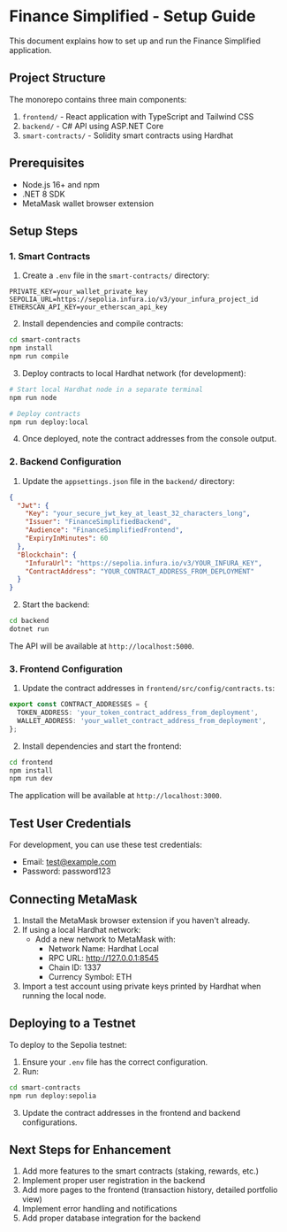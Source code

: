 # Finance Simplified - Setup Guide

This document explains how to set up and run the Finance Simplified application.

## Project Structure

The monorepo contains three main components:

1. `frontend/` - React application with TypeScript and Tailwind CSS
2. `backend/` - C# API using ASP.NET Core
3. `smart-contracts/` - Solidity smart contracts using Hardhat

## Prerequisites

- Node.js 16+ and npm
- .NET 8 SDK
- MetaMask wallet browser extension

## Setup Steps

### 1. Smart Contracts

1. Create a `.env` file in the `smart-contracts/` directory:

```
PRIVATE_KEY=your_wallet_private_key
SEPOLIA_URL=https://sepolia.infura.io/v3/your_infura_project_id
ETHERSCAN_API_KEY=your_etherscan_api_key
```

2. Install dependencies and compile contracts:

```bash
cd smart-contracts
npm install
npm run compile
```

3. Deploy contracts to local Hardhat network (for development):

```bash
# Start local Hardhat node in a separate terminal
npm run node

# Deploy contracts
npm run deploy:local
```

4. Once deployed, note the contract addresses from the console output.

### 2. Backend Configuration

1. Update the `appsettings.json` file in the `backend/` directory:

```json
{
  "Jwt": {
    "Key": "your_secure_jwt_key_at_least_32_characters_long",
    "Issuer": "FinanceSimplifiedBackend",
    "Audience": "FinanceSimplifiedFrontend",
    "ExpiryInMinutes": 60
  },
  "Blockchain": {
    "InfuraUrl": "https://sepolia.infura.io/v3/YOUR_INFURA_KEY",
    "ContractAddress": "YOUR_CONTRACT_ADDRESS_FROM_DEPLOYMENT"
  }
}
```

2. Start the backend:

```bash
cd backend
dotnet run
```

The API will be available at `http://localhost:5000`.

### 3. Frontend Configuration

1. Update the contract addresses in `frontend/src/config/contracts.ts`:

```typescript
export const CONTRACT_ADDRESSES = {
  TOKEN_ADDRESS: 'your_token_contract_address_from_deployment',
  WALLET_ADDRESS: 'your_wallet_contract_address_from_deployment',
};
```

2. Install dependencies and start the frontend:

```bash
cd frontend
npm install
npm run dev
```

The application will be available at `http://localhost:3000`.

## Test User Credentials

For development, you can use these test credentials:

- Email: test@example.com
- Password: password123

## Connecting MetaMask

1. Install the MetaMask browser extension if you haven't already.
2. If using a local Hardhat network:
   - Add a new network to MetaMask with:
     - Network Name: Hardhat Local
     - RPC URL: http://127.0.0.1:8545
     - Chain ID: 1337
     - Currency Symbol: ETH
3. Import a test account using private keys printed by Hardhat when running the local node.

## Deploying to a Testnet

To deploy to the Sepolia testnet:

1. Ensure your `.env` file has the correct configuration.
2. Run:

```bash
cd smart-contracts
npm run deploy:sepolia
```

3. Update the contract addresses in the frontend and backend configurations.

## Next Steps for Enhancement

1. Add more features to the smart contracts (staking, rewards, etc.)
2. Implement proper user registration in the backend
3. Add more pages to the frontend (transaction history, detailed portfolio view)
4. Implement error handling and notifications
5. Add proper database integration for the backend
